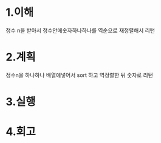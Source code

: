 1.이해
====
정수 n을 받아서 정수안에숫자하나하나를 역순으로 재정렬해서 리턴

2.계획
===
정수n을 하나하나 배열에넣어서 sort 하고 역정렬한 뒤 숫자로 리턴

3.실행
====


4.회고
====

